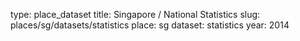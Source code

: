 type: place_dataset
title: Singapore / National Statistics
slug: places/sg/datasets/statistics
place: sg
dataset: statistics
year: 2014
